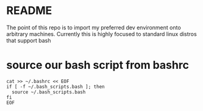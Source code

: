 # README
The point of this repo is to import my preferred dev environment onto arbitrary machines. Currently this is highly focused to standard linux distros that support bash


# source our bash script from bashrc
```
cat >> ~/.bashrc << EOF
if [ -f ~/.bash_scripts.bash ]; then
  source ~/.bash_scripts.bash
fi
EOF
```
